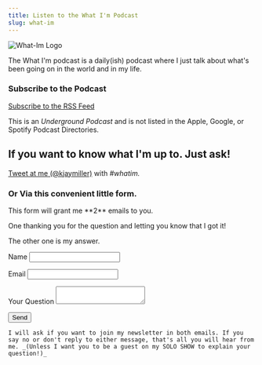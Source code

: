 ```yaml
---
title: Listen to the What I'm Podcast
slug: what-im
---
```


<div class="row mb-3">
<img alt="What-Im Logo" src="https://s3-us-west-2.amazonaws.com/kjaymiller/images/whatimpodcast.JPG">
<p class="col-md-5">
The What I'm podcast is a daily(ish) podcast where I just talk about what's been going on in the world and in my life.
</p>
</div>

### Subscribe to the Podcast
[Subscribe to the RSS Feed](https://feeds.transistor.fm/what-i-m-podcast-with-jay-miller)

This is an *Underground Podcast* and is not listed in the Apple, Google, or Spotify Podcast Directories.      

## If you want to know what I'm up to. Just ask! 

[Tweet at me (@kjaymiller)](https://twitter.com/home?status=Hey%20%40kjaymiller!%20%3CYOUR%20QUESTION%20HERE%3E%20%23whatim) with *#whatim.*

<div class="jumbotron">
<h3> Or Via this convenient little form. </h3>
<p>
This form will grant me **2** emails to you. 
</p>
<p>
One thanking you for the question and letting you know that I got it!
</p>
<p>
The other one is my answer. 
</p>
	<form name="contact" netlify>
	  <p>
	      <label>Name <input type="text" name="name" /></label>
		</p>
		  <p>
		      <label>Email <input type="email" name="email" /></label>
			</p>
		<p>
			<label>Your Question</lave>
	<textarea name="question"></textarea>
	</p>
			  <p>
			      <button type="submit">Send</button>
				</p>
				</form>

	I will ask if you want to join my newsletter in both emails. If you say no or don't reply to either message, that's all you will hear from me. _(Unless I want you to be a guest on my SOLO SHOW to explain your question!)_

</div>

